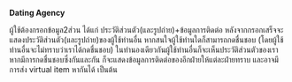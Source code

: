 ﻿**Dating Agency**

ผู้ใช้ต้องกรอกข้อมูล2ส่วน ได้แก่ ประวัติส่วนตัว(และรูปถ่าย)+ข้อมูลการติดต่อ 
หลังจากกรอกเสร็จจะแสดงประวัติส่วนตัว(และรูปถ่าย)ของผู้ใช้ท่านอื่น หากสนใจผู้ใช้ท่านใดก็สามารถกดชื่นชอบ
(โดยผู้ใช้ท่านอื่นจะไม่ทราบว่าเราได้กดชื่นชอบ) ในทำนองเดียวกันผู้ใช้ท่านอื่นก็จะเห็นประวัติส่วนตัวของเรา 
หากมีการกดชื่นชอบซึ่งกันและกัน ก็จะแสดงข้อมูลการติดต่อของอีกฝ่ายให้แต่ละฝ่ายทราบ และอาจมีการส่ง 
virtual item หากันได้ เป็นต้น